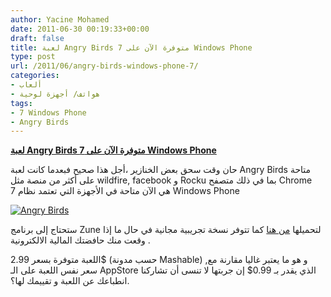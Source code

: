 ```yaml
---
author: Yacine Mohamed
date: 2011-06-30 00:19:33+00:00
draft: false
title: لعبة Angry Birds متوفرة الآن على 7 Windows Phone
type: post
url: /2011/06/angry-birds-windows-phone-7/
categories:
- ألعاب
- هواتف/ أجهزة لوحية
tags:
- 7 Windows Phone
- Angry Birds
---
```


[**لعبة Angry Birds متوفرة الآن على 7 Windows Phone**](https://www.it-scoop.com/2011/06/angry-birds-windows-phone-7/ )




حان وقت سحق بعض الخنازير ،أجل هذا صحيح فبعدما كانت لعبة Angry Birds متاحة على أكثر من منصة مثل wildfire, facebook و Rocku بما في ذلك متصفح Chrome هي الآن متاحة في الأجهزة التي تعتمد نظام 7 Windows Phone




[![Angry Birds](Angry%252520Birds.png)
](https://www.it-scoop.com/2011/06/angry-birds-windows-phone-7/ )


ستحتاج إلى برنامج Zune لتحميلها [من هنا](http://social.zune.net/External/LaunchZuneProtocol.aspx?pathuri=navigate%3FphoneAppID%3De4571a02-0b87-e011-986b-78e7d1fa76f8) كما تتوفر نسخة تجريبية مجانية في حال ما إذا وقعت منك حافضتك المالية الالكترونية .

اللعبة متوفرة بسعر 2.99$ (حسب مدونة Mashable) ,و هو ما يعتبر غاليا مقارنة مع سعر نفس اللعبة على الـ AppStore الذي يقدر بـ 0.99$
إن جربتها لا تنسى أن تشاركنا انطباعك عن اللعبة و تقييمك لها؟.
